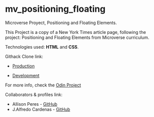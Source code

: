 # mv_positioning_floating
Microverse Proyect, Positioning and Floating Elements.

This Project is a copy of a New York Times article page, following the project: Positioning and Floating Elements from Microverse curriculum.

Technologies used: **HTML** and **CSS**.


Githack Clone link:
* [Production](https://rawcdn.githack.com/NewIncome/mv_positioning_floating/3797bcaded3291d4009a15d4138455c69c776a96/index.html)

* [Development](https://raw.githack.com/NewIncome/mv_positioning_floating/feature/index.html)



For more info, check the [Odin Project](https://www.theodinproject.com/courses/html5-and-css3/lessons/positioning-and-floating-elements)


Collaborators & profiles link:
- Allison Peres - [GitHub](https://github.com/alissonperes)
- J.Alfredo Cardenas - [GitHub](https://github.com/newincome)
